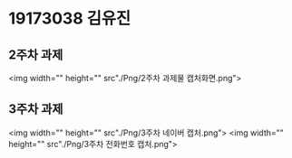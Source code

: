 # 19173038 김유진

## 2주차 과제
   <img width="" height="" src"./Png/2주차 과제물 캡처화면.png"></img>
## 3주차 과제
  <img width="" height="" src"./Png/3주차 네이버 캡처.png"></img>
  <img width="" height="" src"./Png/3주차 전화번호 캡처.png"></img>
